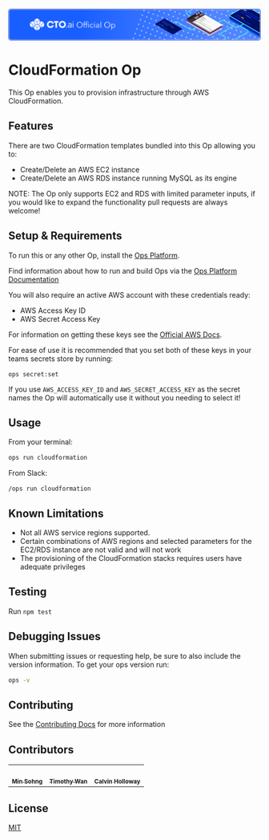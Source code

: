 ![CTO Banner](https://raw.githubusercontent.com/cto-ai/aws/master/assets/banner.png)

# CloudFormation Op

This Op enables you to provision infrastructure through AWS CloudFormation.

## Features

There are two CloudFormation templates bundled into this Op allowing you to:

- Create/Delete an AWS EC2 instance
- Create/Delete an AWS RDS instance running MySQL as its engine

NOTE: The Op only supports EC2 and RDS with limited parameter inputs, if you would like to expand the functionality pull requests are always welcome!

## Setup & Requirements

To run this or any other Op, install the [Ops Platform](https://cto.ai/platform).

Find information about how to run and build Ops via the [Ops Platform Documentation](https://cto.ai/docs/overview)

You will also require an active AWS account with these credentials ready:

- AWS Access Key ID
- AWS Secret Access Key

For information on getting these keys see the [Official AWS Docs](https://docs.aws.amazon.com/general/latest/gr/aws-sec-cred-types.html#access-keys-and-secret-access-keys).

For ease of use it is recommended that you set both of these keys in your teams secrets store by running:

```text
ops secret:set
```

If you use `AWS_ACCESS_KEY_ID` and `AWS_SECRET_ACCESS_KEY` as the secret names the Op will automatically use it without you needing to select it!

## Usage

From your terminal:

```bash
ops run cloudformation
```

From Slack:

```text
/ops run cloudformation
```

## Known Limitations

- Not all AWS service regions supported.
- Certain combinations of AWS regions and selected parameters for the EC2/RDS instance are not valid and will not work
- The provisioning of the CloudFormation stacks requires users have adequate privileges

## Testing

Run `npm test`

## Debugging Issues

When submitting issues or requesting help, be sure to also include the version information. To get your ops version run:

```bash
ops -v
```

## Contributing

See the [Contributing Docs](CONTRIBUTING.md) for more information

## Contributors

<table>
  <tr>
    <td align="center"><a href="https://github.com/minsohng"><img src="https://avatars3.githubusercontent.com/u/19717602?v=4" width="100px;" alt=""/><br /><sub><b>Min Sohng</b></sub></a><br/></td>
    <td align="center"><a href="https://github.com/tw5033"><img src="https://avatars2.githubusercontent.com/u/16050851?&v=4" width="100px;" alt=""/><br /><sub><b>Timothy Wan</b></sub></a><br/></td>
    <td align="center"><a href="https://github.com/CalHoll"><img src="https://avatars3.githubusercontent.com/u/21090765?s=400&v=4" width="100px;" alt=""/><br /><sub><b>Calvin Holloway</b></sub></a><br/></td>
  </tr>
</table>

## License

[MIT](LICENSE.txt)

